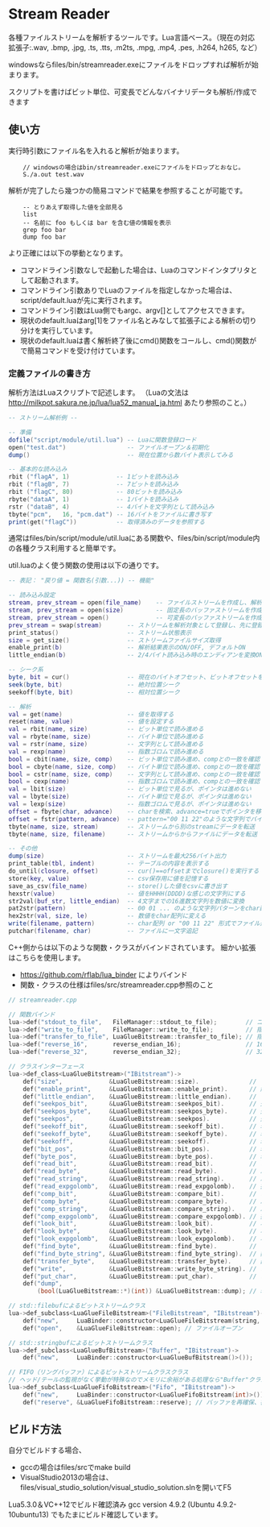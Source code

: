 # Stream Reader

各種ファイルストリームを解析するツールです。Lua言語ベース。（現在の対応拡張子:.wav, .bmp, .jpg, .ts, .tts, .m2ts, .mpg, .mp4, .pes, .h264, h265, など）

windowsならfiles/bin/streamreader.exeにファイルをドロップすれば解析が始まります。

スクリプトを書けばビット単位、可変長でどんなバイナリデータも解析/作成できます

## 使い方

実行時引数にファイル名を入れると解析が始まります。
```
    // windowsの場合はbin/streamreader.exeにファイルをドロップとおなじ。
    S./a.out test.wav
```
解析が完了したら幾つかの簡易コマンドで結果を参照することが可能です。
```
    -- とりあえず取得した値を全部見る
    list
    -- 名前に foo もしくは bar を含む値の情報を表示
    grep foo bar
    dump foo bar
```
より正確には以下の挙動となります。
* コマンドライン引数なしで起動した場合は、Luaのコマンドインタプリタとして起動されます。
* コマンドライン引数ありでLuaのファイルを指定しなかった場合は、script/default.luaが先に実行されます。
* コマンドライン引数はLua側でもargc、argv[]としてアクセスできます。
* 現状のdefault.luaはarg[1]をファイル名とみなして拡張子による解析の切り分けを実行しています。
* 現状のdefault.luaは書く解析終了後にcmd()関数をコールし、cmd()関数がで簡易コマンドを受け付けています。

### 定義ファイルの書き方

解析方法はLuaスクリプトで記述します。
（Luaの文法は http://milkpot.sakura.ne.jp/lua/lua52_manual_ja.html あたり参照のこと。）

```lua
-- ストリーム解析例 --

-- 準備
dofile("script/module/util.lua") -- Luaに関数登録ロード
open("test.dat")                 -- ファイルオープン＆初期化
dump()                           -- 現在位置から数バイト表示してみる

-- 基本的な読み込み
rbit ("flagA", 1)             -- 1ビットを読み込み
rbit ("flagB", 7)             -- 7ビットを読み込み
rbit ("flagC", 80)            -- 80ビットを読み込み
rbyte("dataA", 1)             -- 1バイトを読み込み
rstr ("dataB", 4)             -- 4バイトを文字列として読み込み
tbyte("pcm",   16, "pcm.dat") -- 16バイトをファイルに書き写す
print(get("flagC"))           -- 取得済みのデータを参照する
```

通常はfiles/bin/script/module/util.luaにある関数や、files/bin/script/module内の各種クラス利用すると簡単です。

util.luaのよく使う関数の使用は以下の通りです。
```lua
-- 表記： "戻り値 = 関数名(引数...)) -- 機能"

-- 読み込み設定
stream, prev_stream = open(file_name)    -- ファイルストリームを作成し、解析対象として登録
stream, prev_stream = open(size)         -- 固定長のバッファストリームを作成し、解析対象として登録
stream, prev_stream = open()             -- 可変長のバッファストリームを作成、解析対象として登録
prev_stream = swap(stream)       -- ストリームを解析対象として登録し、先に登録されていたストリームを返す
print_status()                   -- ストリーム状態表示
size = get_size()                -- ストリームファイルサイズ取得
enable_print(b)                  -- 解析結果表示のON/OFF, デフォルトON
little_endian(b)                 -- 2/4バイト読み込み時のエンディアンを変換ON/OFF, デフォルトOFF

-- シーク系
byte, bit = cur()                -- 現在のバイトオフセット、ビットオフセットを取得
seek(byte, bit)                  -- 絶対位置シーク
seekoff(byte, bit)               -- 相対位置シーク

-- 解析
val = get(name)                  -- 値を取得する
reset(name, value)               -- 値を設定する
val = rbit(name, size)           -- ビット単位で読み進める
val = rbyte(name, size)          -- バイト単位で読み進める
val = rstr(name, size)           -- 文字列として読み進める
val = rexp(name)                 -- 指数ゴロムで読み進める
bool = cbit(name, size, comp)    -- ビット単位で読み進め、compとの一致を確認
bool = cbyte(name, size, comp)   -- バイト単位で読み進め、compとの一致を確認
bool = cstr(name, size, comp)    -- 文字列として読み進め、compとの一致を確認
bool = cexp(name)                -- 指数ゴロムで読み進め、compとの一致を確認
val = lbit(size)                 -- ビット単位で見るが、ポインタは進めない
val = lbyte(size)                -- バイト単位で見るが、ポインタは進めない
val = lexp(size)                 -- 指数ゴロムで見るが、ポインタは進めない
offset = fbyte(char, advance)    -- charを検索、advance=trueでポインタを移動
offset = fstr(pattern, advance)  -- pattern="00 11 22"のような文字列でバイナリ列を検索
tbyte(name, size, stream)        -- ストリームから別のstreamにデータを転送
tbyte(name, size, filename)      -- ストリームからからファイルにデータを転送

-- その他
dump(size)                       -- ストリームを最大256バイト出力
print_table(tbl, indent)         -- テーブルの内容を表示する
do_until(closure, offset)        -- cur()==offsetまでclosure()を実行する
store(key, value)                -- csv保存用に値を記憶する
save_as_csv(file_name)           -- store()した値をcsvに書き出す
hexstr(value)                    -- 値をHHHH(DDDD)な感じの文字列にする
str2val(buf_str, little_endian)  -- 4文字までの16進数文字列を数値に変換
pat2str(pattern)                 -- 00 01 ... のような文字列パターンをchar配列に変換する
hex2str(val, size, le)           -- 数値をchar配列に変える
write(filename, pattern)         -- char配列 or "00 11 22" 形式でファイル追記
putchar(filename, char)          -- ファイルに一文字追記
```
C++側からは以下のような関数・クラスがバインドされています。
細かい拡張はこちらを使用します。
* https://github.com/rflab/lua_binder によりバインド
* 関数・クラスの仕様はfiles/src/streamreader.cpp参照のこと
```cpp
// streamreader.cpp

// 関数バインド
lua->def("stdout_to_file",   FileManager::stdout_to_file);        // コンソール出力の出力先切り替え
lua->def("write_to_file",    FileManager::write_to_file);         // 指定したバイト列をファイルに出力
lua->def("transfer_to_file", LuaGlueBitstream::transfer_to_file); // 指定したストリームををファイルに出力
lua->def("reverse_16",       reverse_endian_16);                  // 16ビットエンディアン変換
lua->def("reverse_32",       reverse_endian_32);                  // 32ビットエンディアン変換

// クラスインターフェース
lua->def_class<LuaGlueBitstream>("IBitstream")->
	def("size",             &LuaGlueBitstream::size).              // ファイルサイズ取得
	def("enable_print",     &LuaGlueBitstream::enable_print).      // 解析ログのON/OFF
	def("little_endian",    &LuaGlueBitstream::little_endian).     // ２,４バイトの読み込みでエンディアンを変換
	def("seekpos_bit",      &LuaGlueBitstream::seekpos_bit).       // 先頭からファイルポインタ移動
	def("seekpos_byte",     &LuaGlueBitstream::seekpos_byte).      // 先頭からファイルポインタ移動
	def("seekpos",          &LuaGlueBitstream::seekpos).           // 先頭からファイルポインタ移動
	def("seekoff_bit",      &LuaGlueBitstream::seekoff_bit).       // 現在位置からファイルポインタ移動
	def("seekoff_byte",     &LuaGlueBitstream::seekoff_byte).      // 現在位置からファイルポインタ移動
	def("seekoff",          &LuaGlueBitstream::seekoff).           // 現在位置からファイルポインタ移動
	def("bit_pos",          &LuaGlueBitstream::bit_pos).           // 現在のビットオフセットを取得
	def("byte_pos",         &LuaGlueBitstream::byte_pos).          // 現在のバイトオフセットを取得
	def("read_bit",         &LuaGlueBitstream::read_bit).          // ビット単位で読み込み
	def("read_byte",        &LuaGlueBitstream::read_byte).         // バイト単位で読み込み
	def("read_string",      &LuaGlueBitstream::read_string).       // バイト単位で文字列として読み込み
	def("read_expgolomb",   &LuaGlueBitstream::read_expgolomb).    // 指数ゴロムとしてビットを読む
	def("comp_bit",         &LuaGlueBitstream::compare_bit).       // ビット単位で比較
	def("comp_byte",        &LuaGlueBitstream::compare_byte).      // バイト単位で比較
	def("comp_string",      &LuaGlueBitstream::compare_string).    // バイト単位で文字列として比較
	def("comp_expgolomb",   &LuaGlueBitstream::compare_expgolomb). // 指数ゴロムとして比較
	def("look_bit",         &LuaGlueBitstream::look_bit).          // ポインタを進めないでビット値を取得
	def("look_byte",        &LuaGlueBitstream::look_byte).         // ポインタを進めないでバイト値を取得
	def("look_expgolomb",   &LuaGlueBitstream::look_expgolomb).    // ポインタを進めないで指数ゴロム値を取得
	def("find_byte",        &LuaGlueBitstream::find_byte).         // １バイトの一致を検索
	def("find_byte_string", &LuaGlueBitstream::find_byte_string).  // 数バイト分の一致を検索
	def("transfer_byte",    &LuaGlueBitstream::transfer_byte).     // 部分ストリーム(Bitstream)を作成
	def("write",            &LuaGlueBitstream::write_byte_string). // ビットストリームの終端に書き込む
	def("put_char",         &LuaGlueBitstream::put_char).          // ビットストリームの終端に書き込む
	def("dump",
		(bool(LuaGlueBitstream::*)(int)) &LuaGlueBitstream::dump); // 現在位置からバイト表示

// std::filebufによるビットストリームクラス
lua->def_subclass<LuaGlueFileBitstream>("FileBitstream", "IBitstream")->
	def("new",     LuaBinder::constructor<LuaGlueFileBitstream(string, string)>()).
	def("open",    &LuaGlueFileBitstream::open); // ファイルオープン

// std::stringbufによるビットストリームクラス
lua->def_subclass<LuaGlueBufBitstream>("Buffer", "IBitstream")->
	def("new",     LuaBinder::constructor<LuaGlueBufBitstream()>());

// FIFO（リングバッファ）によるビットストリームクラスクラス
// ヘッド/テールの監視がなく挙動が特殊なのでメモリに余裕がある処理なら"Buffer"クラスを使ったほうが良い
lua->def_subclass<LuaGlueFifoBitstream>("Fifo", "IBitstream")->
	def("new",     LuaBinder::constructor<LuaGlueFifoBitstream(int)>()).
	def("reserve", &LuaGlueFifoBitstream::reserve); // バッファを再確保、書き込み済みデータは破棄
```

## ビルド方法

自分でビルドする場合、
* gccの場合はfiles/srcでmake build
* VisualStudio2013の場合は、files/visual_studio_solution/visual_studio_solution.slnを開いてF5

Lua5.3.0＆VC++12でビルド確認済み
gcc version 4.9.2 (Ubuntu 4.9.2-10ubuntu13) でもたまにビルド確認しています。
